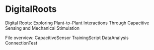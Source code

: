 # DigitalRoots
Digital Roots: Exploring Plant-to-Plant Interactions Through Capacitive Sensing and Mechanical Stimulation

File overview:
CapacitiveSensor
TrainingScript
DataAnalysis
ConnectionTest
